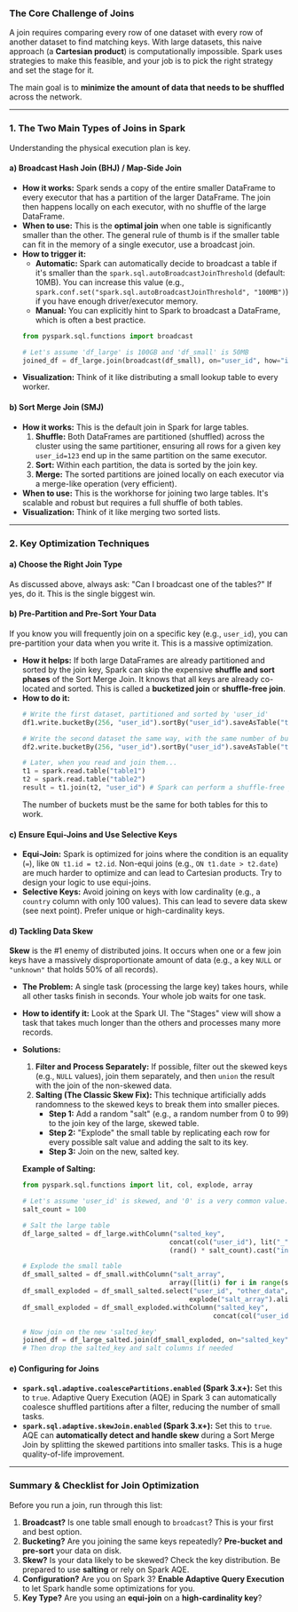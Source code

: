 
### The Core Challenge of Joins

A join requires comparing every row of one dataset with every row of another dataset to find matching keys. With large datasets, this naive approach (a **Cartesian product**) is computationally impossible. Spark uses strategies to make this feasible, and your job is to pick the right strategy and set the stage for it.

The main goal is to **minimize the amount of data that needs to be shuffled** across the network.

---

### 1. The Two Main Types of Joins in Spark

Understanding the physical execution plan is key.

#### a) Broadcast Hash Join (BHJ) / Map-Side Join

*   **How it works:** Spark sends a copy of the entire smaller DataFrame to every executor that has a partition of the larger DataFrame. The join then happens locally on each executor, with no shuffle of the large DataFrame.
*   **When to use:** This is the **optimal join** when one table is significantly smaller than the other. The general rule of thumb is if the smaller table can fit in the memory of a single executor, use a broadcast join.
*   **How to trigger it:**
    *   **Automatic:** Spark can automatically decide to broadcast a table if it's smaller than the `spark.sql.autoBroadcastJoinThreshold` (default: 10MB). You can increase this value (e.g., `spark.conf.set("spark.sql.autoBroadcastJoinThreshold", "100MB")`) if you have enough driver/executor memory.
    *   **Manual:** You can explicitly hint to Spark to broadcast a DataFrame, which is often a best practice.
    ```python
    from pyspark.sql.functions import broadcast

    # Let's assume 'df_large' is 100GB and 'df_small' is 50MB
    joined_df = df_large.join(broadcast(df_small), on="user_id", how="inner")
    ```
*   **Visualization:** Think of it like distributing a small lookup table to every worker.

#### b) Sort Merge Join (SMJ)

*   **How it works:** This is the default join in Spark for large tables.
    1.  **Shuffle:** Both DataFrames are partitioned (shuffled) across the cluster using the same partitioner, ensuring all rows for a given key `user_id=123` end up in the same partition on the same executor.
    2.  **Sort:** Within each partition, the data is sorted by the join key.
    3.  **Merge:** The sorted partitions are joined locally on each executor via a merge-like operation (very efficient).
*   **When to use:** This is the workhorse for joining two large tables. It's scalable and robust but requires a full shuffle of both tables.
*   **Visualization:** Think of it like merging two sorted lists.

---

### 2. Key Optimization Techniques

#### a) Choose the Right Join Type

As discussed above, always ask: "Can I broadcast one of the tables?" If yes, do it. This is the single biggest win.

#### b) Pre-Partition and Pre-Sort Your Data

If you know you will frequently join on a specific key (e.g., `user_id`), you can pre-partition your data when you write it. This is a massive optimization.

*   **How it helps:** If both large DataFrames are already partitioned and sorted by the join key, Spark can skip the expensive **shuffle and sort phases** of the Sort Merge Join. It knows that all keys are already co-located and sorted. This is called a **bucketized join** or **shuffle-free join**.
*   **How to do it:**
    ```python
    # Write the first dataset, partitioned and sorted by 'user_id'
    df1.write.bucketBy(256, "user_id").sortBy("user_id").saveAsTable("table1")

    # Write the second dataset the same way, with the same number of buckets
    df2.write.bucketBy(256, "user_id").sortBy("user_id").saveAsTable("table2")

    # Later, when you read and join them...
    t1 = spark.read.table("table1")
    t2 = spark.read.table("table2")
    result = t1.join(t2, "user_id") # Spark can perform a shuffle-free join!
    ```
    The number of buckets must be the same for both tables for this to work.

#### c) Ensure Equi-Joins and Use Selective Keys

*   **Equi-Join:** Spark is optimized for joins where the condition is an equality (`=`), like `ON t1.id = t2.id`. Non-equi joins (e.g., `ON t1.date > t2.date`) are much harder to optimize and can lead to Cartesian products. Try to design your logic to use equi-joins.
*   **Selective Keys:** Avoid joining on keys with low cardinality (e.g., a `country` column with only 100 values). This can lead to severe data skew (see next point). Prefer unique or high-cardinality keys.

#### d) Tackling Data Skew

**Skew** is the #1 enemy of distributed joins. It occurs when one or a few join keys have a massively disproportionate amount of data (e.g., a key `NULL` or `"unknown"` that holds 50% of all records).

*   **The Problem:** A single task (processing the large key) takes hours, while all other tasks finish in seconds. Your whole job waits for one task.
*   **How to identify it:** Look at the Spark UI. The "Stages" view will show a task that takes much longer than the others and processes many more records.
*   **Solutions:**
    1.  **Filter and Process Separately:** If possible, filter out the skewed keys (e.g., `NULL` values), join them separately, and then `union` the result with the join of the non-skewed data.
    2.  **Salting (The Classic Skew Fix):** This technique artificially adds randomness to the skewed keys to break them into smaller pieces.
        *   **Step 1:** Add a random "salt" (e.g., a random number from 0 to 99) to the join key of the large, skewed table.
        *   **Step 2:** "Explode" the small table by replicating each row for every possible salt value and adding the salt to its key.
        *   **Step 3:** Join on the new, salted key.

    **Example of Salting:**
    ```python
    from pyspark.sql.functions import lit, col, explode, array

    # Let's assume 'user_id' is skewed, and '0' is a very common value.
    salt_count = 100

    # Salt the large table
    df_large_salted = df_large.withColumn("salted_key", 
                                         concat(col("user_id"), lit("_"), 
                                         (rand() * salt_count).cast("int")))

    # Explode the small table
    df_small_salted = df_small.withColumn("salt_array", 
                                         array([lit(i) for i in range(salt_count)]))
    df_small_exploded = df_small_salted.select("user_id", "other_data", 
                                              explode("salt_array").alias("salt"))
    df_small_exploded = df_small_exploded.withColumn("salted_key", 
                                                    concat(col("user_id"), lit("_"), col("salt")))

    # Now join on the new 'salted_key'
    joined_df = df_large_salted.join(df_small_exploded, on="salted_key", how="inner")
    # Then drop the salted_key and salt columns if needed
    ```

#### e) Configuring for Joins

*   **`spark.sql.adaptive.coalescePartitions.enabled` (Spark 3.x+):** Set this to `true`. Adaptive Query Execution (AQE) in Spark 3 can automatically coalesce shuffled partitions after a filter, reducing the number of small tasks.
*   **`spark.sql.adaptive.skewJoin.enabled` (Spark 3.x+):** Set this to `true`. AQE can **automatically detect and handle skew** during a Sort Merge Join by splitting the skewed partitions into smaller tasks. This is a huge quality-of-life improvement.

---

### Summary & Checklist for Join Optimization

Before you run a join, run through this list:

1.  **Broadcast?** Is one table small enough to `broadcast`? This is your first and best option.
2.  **Bucketing?** Are you joining the same keys repeatedly? **Pre-bucket and pre-sort** your data on disk.
3.  **Skew?** Is your data likely to be skewed? Check the key distribution. Be prepared to use **salting** or rely on Spark AQE.
4.  **Configuration?** Are you on Spark 3? **Enable Adaptive Query Execution** to let Spark handle some optimizations for you.
5.  **Key Type?** Are you using an **equi-join** on a **high-cardinality key**?


